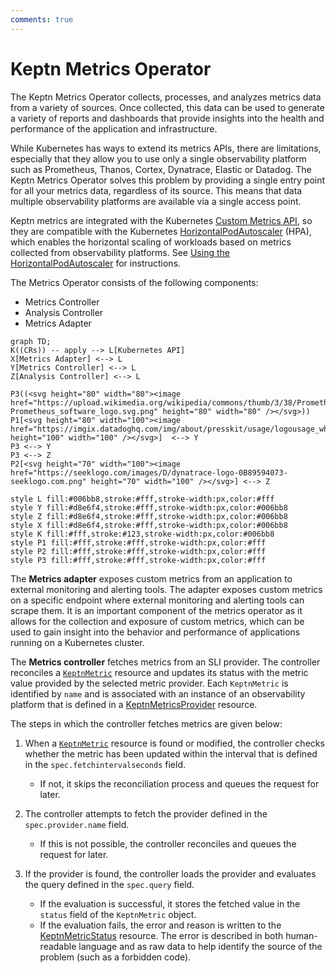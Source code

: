 ```yaml
---
comments: true
---
```


# Keptn Metrics Operator

The Keptn Metrics Operator collects, processes,
and analyzes metrics data from a variety of sources.
Once collected, this data can be used
to generate a variety of reports and dashboards
that provide insights into the health and performance
of the application and infrastructure.

While Kubernetes has ways to extend its metrics APIs, there are limitations,
especially that they allow you to use only a single observability platform
such as Prometheus, Thanos, Cortex, Dynatrace, Elastic or Datadog.
The Keptn Metrics Operator solves this problem
by providing a single entry point for
all your metrics data, regardless of its source.
This means that data multiple observability platforms are available via
a single access point.

Keptn metrics are integrated with the Kubernetes
[Custom Metrics API](https://github.com/kubernetes/metrics#custom-metrics-api),
so they are compatible with the Kubernetes
[HorizontalPodAutoscaler](https://kubernetes.io/docs/tasks/run-application/horizontal-pod-autoscale/)
(HPA), which enables the horizontal scaling of workloads
based on metrics collected from observability platforms.
See
[Using the HorizontalPodAutoscaler](../use-cases/hpa.md)
for instructions.

The Metrics Operator consists of the following components:

* Metrics Controller
* Analysis Controller
* Metrics Adapter

```mermaid
graph TD;
K((CRs)) -- apply --> L[Kubernetes API]
X[Metrics Adapter] <--> L
Y[Metrics Controller] <--> L
Z[Analysis Controller] <--> L

P3((<svg height="80" width="80"><image href="https://upload.wikimedia.org/wikipedia/commons/thumb/3/38/Prometheus_software_logo.svg/2066px-Prometheus_software_logo.svg.png" height="80" width="80" /></svg>))
P1[<svg height="80" width="100"><image href="https://imgix.datadoghq.com/img/about/presskit/usage/logousage_white.png" height="100" width="100" /></svg>]  <--> Y
P3 <--> Y
P3 <--> Z
P2[<svg height="70" width="100"><image href="https://seeklogo.com/images/D/dynatrace-logo-0B89594073-seeklogo.com.png" height="70" width="100" /></svg>] <--> Z

style L fill:#006bb8,stroke:#fff,stroke-width:px,color:#fff
style Y fill:#d8e6f4,stroke:#fff,stroke-width:px,color:#006bb8
style Z fill:#d8e6f4,stroke:#fff,stroke-width:px,color:#006bb8
style X fill:#d8e6f4,stroke:#fff,stroke-width:px,color:#006bb8
style K fill:#fff,stroke:#123,stroke-width:px,color:#006bb8
style P1 fill:#fff,stroke:#fff,stroke-width:px,color:#fff
style P2 fill:#fff,stroke:#fff,stroke-width:px,color:#fff
style P3 fill:#fff,stroke:#fff,stroke-width:px,color:#fff
```

The **Metrics adapter** exposes custom metrics from an application
to external monitoring and alerting tools.
The adapter exposes custom metrics on a specific endpoint
where external monitoring and alerting tools can scrape them.
It is an important component of the metrics operator
as it allows for the collection and exposure of custom metrics,
which can be used to gain insight into the behavior and performance
of applications running on a Kubernetes cluster.

The **Metrics controller** fetches metrics from an SLI provider.
The controller reconciles a [`KeptnMetric`](../reference/crd-reference/metric.md)
resource and updates its status with the metric value
provided by the selected metric provider.
Each `KeptnMetric` is identified by `name`
and is associated with an instance of an observability platform
that is defined in a
[KeptnMetricsProvider](../reference/crd-reference/metricsprovider.md)
resource.

The steps in which the controller fetches metrics are given below:

1. When a [`KeptnMetric`](../reference/crd-reference/metric.md)
   resource is found or modified,
   the controller checks whether the metric has been updated
   within the interval that is defined in the `spec.fetchintervalseconds` field.
   * If not, it skips the reconciliation process
     and queues the request for later.

2. The controller attempts to fetch the provider defined in the
   `spec.provider.name` field.
   * If this is not possible, the controller reconciles
     and queues the request for later.

3. If the provider is found,
   the controller loads the provider and evaluates the query
   defined in the `spec.query` field.
   * If the evaluation is successful,
     it stores the fetched value
     in the `status` field of the `KeptnMetric` object.
   * If the evaluation fails,
     the error and reason is written to the
     [KeptnMetricStatus](../reference/api-reference/metrics/v1/index.md#keptnmetricstatus)
     resource.
     The error is described in both human-readable language
     and as raw data to help identify the source of the problem
     (such as a forbidden code).

